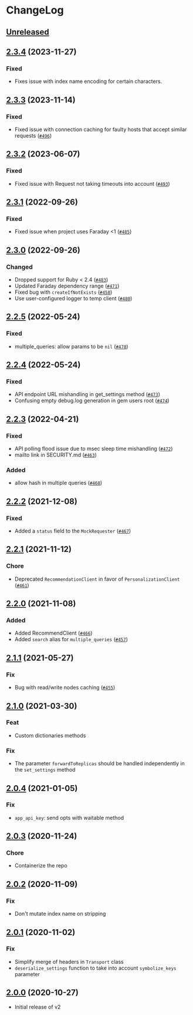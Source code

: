 # ChangeLog

## [Unreleased](https://github.com/algolia/algoliasearch-client-ruby/compare/2.3.2..master)

## [2.3.4](https://github.com/algolia/algoliasearch-client-ruby/compare/2.3.3...2.3.4) (2023-11-27)
### Fixed
- Fixes issue with index name encoding for certain characters.

## [2.3.3](https://github.com/algolia/algoliasearch-client-ruby/compare/2.3.2...2.3.3) (2023-11-14)
### Fixed
- Fixed issue with connection caching for faulty hosts that accept similar requests ([`#496`](https://github.com/algolia/algoliasearch-client-ruby/pull/496))

## [2.3.2](https://github.com/algolia/algoliasearch-client-ruby/compare/2.3.1...2.3.2) (2023-06-07)
### Fixed
- Fixed issue with Request not taking timeouts into account ([`#493`](https://github.com/algolia/algoliasearch-client-ruby/pull/493))

## [2.3.1](https://github.com/algolia/algoliasearch-client-ruby/compare/2.3.0...2.3.1) (2022-09-26)
### Fixed
- Fixed issue when project uses Faraday <1 ([`#485`](https://github.com/algolia/algoliasearch-client-ruby/pull/485))

## [2.3.0](https://github.com/algolia/algoliasearch-client-ruby/compare/2.2.5...2.3.0) (2022-09-26)
### Changed
- Dropped support for Ruby < 2.4 ([`#483`](https://github.com/algolia/algoliasearch-client-ruby/pull/483))
- Updated Faraday dependency range ([`#471`](https://github.com/algolia/algoliasearch-client-ruby/pull/471))
- Fixed bug with `createIfNotExists` ([`#458`](https://github.com/algolia/algoliasearch-client-ruby/pull/458))
- Use user-configured logger to temp client ([`#480`](https://github.com/algolia/algoliasearch-client-ruby/pull/480))

## [2.2.5](https://github.com/algolia/algoliasearch-client-ruby/compare/2.2.4...2.2.5) (2022-05-24)
### Fixed
- multiple_queries: allow params to be `nil` ([`#478`](https://github.com/algolia/algoliasearch-client-ruby/pull/478))

## [2.2.4](https://github.com/algolia/algoliasearch-client-ruby/compare/2.2.3...2.2.4) (2022-05-24)
### Fixed
- API endpoint URL mishandling in get_settings method ([`#473`](https://github.com/algolia/algoliasearch-client-ruby/pull/473))
- Confusing empty debug.log generation in gem users root ([`#474`](https://github.com/algolia/algoliasearch-client-ruby/pull/474))

## [2.2.3](https://github.com/algolia/algoliasearch-client-ruby/compare/2.2.2...2.2.3) (2022-04-21)
### Fixed
- API polling flood issue due to msec sleep time mishandling ([`#472`](https://github.com/algolia/algoliasearch-client-ruby/pull/472))
- mailto link in SECURITY.md ([`#463`](https://github.com/algolia/algoliasearch-client-ruby/pull/463))

### Added
- allow hash in multiple queries ([`#468`](https://github.com/algolia/algoliasearch-client-ruby/pull/468))

## [2.2.2](https://github.com/algolia/algoliasearch-client-ruby/compare/2.2.1...2.2.2) (2021-12-08)
### Fixed
- Added a `status` field to the `MockRequester` ([`#467`](https://github.com/algolia/algoliasearch-client-ruby/pull/467))

## [2.2.1](https://github.com/algolia/algoliasearch-client-ruby/compare/2.2.0...2.2.1) (2021-11-12)
### Chore
- Deprecated `RecommendationClient` in favor of `PersonalizationClient` ([`#461`](https://github.com/algolia/algoliasearch-client-ruby/pull/461))

## [2.2.0](https://github.com/algolia/algoliasearch-client-ruby/compare/2.1.1...2.2.0) (2021-11-08)
### Added
- Added RecommendClient ([`#466`](https://github.com/algolia/algoliasearch-client-ruby/pull/466))
- Added `search` alias for `multiple_queries` ([`#457`](https://github.com/algolia/algoliasearch-client-ruby/pull/457))

## [2.1.1](https://github.com/algolia/algoliasearch-client-ruby/compare/2.1.0...2.1.1) (2021-05-27)

### Fix
- Bug with read/write nodes caching ([`#455`](https://github.com/algolia/algoliasearch-client-ruby/pull/455))

## [2.1.0](https://github.com/algolia/algoliasearch-client-ruby/compare/2.0.4...2.1.0) (2021-03-30)

### Feat
- Custom dictionaries methods

### Fix
- The parameter `forwardToReplicas` should be handled independently in the `set_settings` method

## [2.0.4](https://github.com/algolia/algoliasearch-client-ruby/compare/2.0.3...2.0.4) (2021-01-05)

### Fix
- `app_api_key`: send opts with waitable method

## [2.0.3](https://github.com/algolia/algoliasearch-client-ruby/compare/2.0.2...2.0.3) (2020-11-24)

### Chore
- Containerize the repo

## [2.0.2](https://github.com/algolia/algoliasearch-client-ruby/compare/2.0.1...2.0.2) (2020-11-09)

### Fix
- Don't mutate index name on stripping

## [2.0.1](https://github.com/algolia/algoliasearch-client-ruby/compare/2.0.0...2.0.1) (2020-11-02)

### Fix
- Simplify merge of headers in `Transport` class
- `deserialize_settings` function to take into account `symbolize_keys` parameter

## [2.0.0](https://github.com/algolia/algoliasearch-client-ruby/releases/tag/2.0.0) (2020-10-27)

* Initial release of v2
